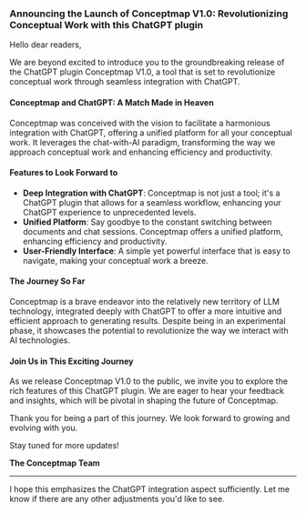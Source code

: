 
### **Announcing the Launch of Conceptmap V1.0: Revolutionizing Conceptual Work with this ChatGPT plugin**

Hello dear readers,

We are beyond excited to introduce you to the groundbreaking release of the ChatGPT plugin Conceptmap V1.0, a tool that is set to revolutionize conceptual work through seamless integration with ChatGPT.

#### **Conceptmap and ChatGPT: A Match Made in Heaven**

Conceptmap was conceived with the vision to facilitate a harmonious integration with ChatGPT, offering a unified platform for all your conceptual work. It leverages the chat-with-AI paradigm, transforming the way we approach conceptual work and enhancing efficiency and productivity.

#### **Features to Look Forward to**

- **Deep Integration with ChatGPT**: Conceptmap is not just a tool; it's a ChatGPT plugin that allows for a seamless workflow, enhancing your ChatGPT experience to unprecedented levels.
- **Unified Platform**: Say goodbye to the constant switching between documents and chat sessions. Conceptmap offers a unified platform, enhancing efficiency and productivity.
- **User-Friendly Interface**: A simple yet powerful interface that is easy to navigate, making your conceptual work a breeze.

#### **The Journey So Far**

Conceptmap is a brave endeavor into the relatively new territory of LLM technology, integrated deeply with ChatGPT to offer a more intuitive and efficient approach to generating results. Despite being in an experimental phase, it showcases the potential to revolutionize the way we interact with AI technologies.

#### **Join Us in This Exciting Journey**

As we release Conceptmap V1.0 to the public, we invite you to explore the rich features of this ChatGPT plugin. We are eager to hear your feedback and insights, which will be pivotal in shaping the future of Conceptmap.

Thank you for being a part of this journey. We look forward to growing and evolving with you.

Stay tuned for more updates!

**The Conceptmap Team**

---

I hope this emphasizes the ChatGPT integration aspect sufficiently. Let me know if there are any other adjustments you'd like to see.
